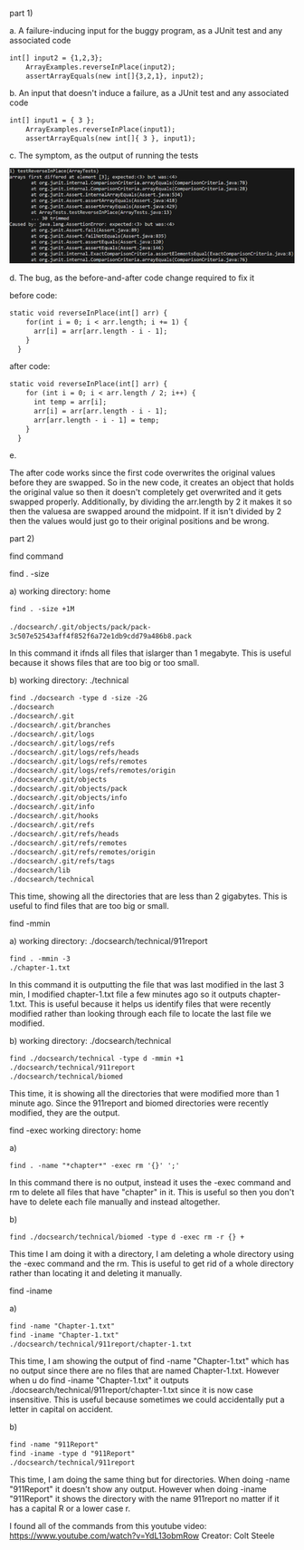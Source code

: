 part 1)

a. A failure-inducing input for the buggy program, as a JUnit test and any associated code

```  
int[] input2 = {1,2,3};
    ArrayExamples.reverseInPlace(input2);
    assertArrayEquals(new int[]{3,2,1}, input2);
```

b. An input that doesn't induce a failure, as a JUnit test and any associated code

```  
int[] input1 = { 3 };
    ArrayExamples.reverseInPlace(input1);
    assertArrayEquals(new int[]{ 3 }, input1);
```

c. The symptom, as the output of running the tests

![Image](symptom.png)

d. The bug, as the before-and-after code change required to fix it 

before code:

```
static void reverseInPlace(int[] arr) {
    for(int i = 0; i < arr.length; i += 1) {
      arr[i] = arr[arr.length - i - 1];
    }
  }
```

after code:

```
static void reverseInPlace(int[] arr) {
    for (int i = 0; i < arr.length / 2; i++) {
      int temp = arr[i];
      arr[i] = arr[arr.length - i - 1];
      arr[arr.length - i - 1] = temp;
    }
  }
```

e. 

The after code works since the first code overwrites the original values before they are swapped. So in the new code, it creates an object that holds the original value so then it doesn't completely get overwrited and it gets swapped properly. Additionally, by dividing the arr.length by 2 it makes it so then the valuesa are swapped around the midpoint. If it isn't divided by 2 then the values would just go to their original positions and be wrong. 

part 2)

find command

find . -size 
 
a) 
working directory: home

```
find . -size +1M

./docsearch/.git/objects/pack/pack-3c507e52543aff4f852f6a72e1db9cdd79a486b8.pack
```

In this command it ifnds all files that islarger than 1 megabyte. This is useful because it shows files that are too big or too small. 

b) 
working directory: ./technical

```
find ./docsearch -type d -size -2G
./docsearch
./docsearch/.git
./docsearch/.git/branches
./docsearch/.git/logs
./docsearch/.git/logs/refs
./docsearch/.git/logs/refs/heads
./docsearch/.git/logs/refs/remotes
./docsearch/.git/logs/refs/remotes/origin
./docsearch/.git/objects
./docsearch/.git/objects/pack
./docsearch/.git/objects/info
./docsearch/.git/info
./docsearch/.git/hooks
./docsearch/.git/refs
./docsearch/.git/refs/heads
./docsearch/.git/refs/remotes
./docsearch/.git/refs/remotes/origin
./docsearch/.git/refs/tags
./docsearch/lib
./docsearch/technical
```

This time, showing all the directories that are less than 2 gigabytes. This is useful to find files that are too big or small. 


find -mmin 

a) 
working directory: ./docsearch/technical/911report

```
find . -mmin -3
./chapter-1.txt
```

In this command it is outputting the file that was last modified in the last 3 min, I modified chapter-1.txt file a few minutes ago so it outputs chapter-1.txt. This is useful because it helps us identify files that were recently modified rather than looking through each file to locate the last file we modified. 

b) 
working directory: ./docsearch/technical

```
find ./docsearch/technical -type d -mmin +1
./docsearch/technical/911report
./docsearch/technical/biomed
```

This time, it is showing all the directories that were modified more than 1 minute ago. Since the 911report and biomed directories were recently modified, they are the output. 

find -exec
working directory: home

a)

```
find . -name "*chapter*" -exec rm '{}' ';'
```

In this command there is no output, instead it uses the -exec command and rm to delete all files that have "chapter" in it. This is useful so then you don't have to delete each file manually and instead altogether. 

b) 

```
find ./docsearch/technical/biomed -type d -exec rm -r {} +
```

This time I am doing it with a directory, I am deleting a whole directory using the -exec command and the rm. This is useful to get rid of a whole directory rather than locating it and deleting it manually. 

find -iname

a) 

```
find -name "Chapter-1.txt"
find -iname "Chapter-1.txt"
./docsearch/technical/911report/chapter-1.txt
```

This time, I am showing the output of find -name "Chapter-1.txt" which has no output since there are no files that are named Chapter-1.txt. However when u do find -iname "Chapter-1.txt" it outputs ./docsearch/technical/911report/chapter-1.txt since it is now case insensitive. This is useful because sometimes we could accidentally put a letter in capital on accident. 

b)

```
find -name "911Report"
find -iname -type d "911Report"
./docsearch/technical/911report
```

This time, I am doing the same thing but for directories. When doing -name "911Report" it doesn't show any output. However when doing -iname "911Report" it shows the directory with the name 911report no matter if it has a capital R or a lower case r. 


I found all of the commands from this youtube video: https://www.youtube.com/watch?v=YdL13obmRow
Creator: Colt Steele
